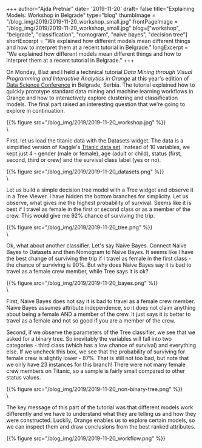 
+++
author="Ajda Pretnar"
date= '2019-11-20'
draft= false
title="Explaining Models: Workshop in Belgrade"
type="blog"
thumbImage = "/blog_img/2019/2019-11-20_workshop_small.jpg"
frontPageImage = "/blog_img/2019/2019-11-20_workshop_small.jpg"
blog=["workshop", "belgrade", "classification", "nomogram", "naive bayes", "decision tree"]
shortExcerpt = "We explained how different models mean different things and how to interpret them at a recent tutorial in Belgrade."
longExcerpt = "We explained how different models mean different things and how to interpret them at a recent tutorial in Belgrade."
+++

On Monday, Blaž and I held a technical tutorial *Data Mining through Visual Programming and Interactive Analytics in Orange* at this year's edition of [Data Science Conference](https://datasciconference.com/technical-tutorials/) in Belgrade, Serbia. The tutorial explained how to quickly prototype standard data mining and machine learning workflows in Orange and how to interactively explore clustering and classification models. The final part raised an interesting question that we're going to explore in continuation.

{{% figure src="/blog_img/2019/2019-11-20_workshop.jpg" %}}
\
\

First, let us load the titanic data with the Datasets widget. The data is a simplified version of Kaggle's [Titanic data set](https://www.kaggle.com/c/titanic/data). Instead of 10 variables, we kept just 4 - gender (male or female), age (adult or child), status (first, second, third or crew) and the survival class label (yes or no).

{{% figure src="/blog_img/2019/2019-11-20_datasets.png" %}}
\
\

Let us build a simple decision tree model with a Tree widget and observe it in a Tree Viewer. I have hidden the bottom branches for simplicity. Let us observe, what gives me the highest probability of survival. Seems like it is best if I travel as female in the first or second class or as a member of the crew. This would give me 92% chance of surviving the trip.

{{% figure src="/blog_img/2019/2019-11-20_tree.png" %}}
\
\

Ok, what about another classifier. Let's say Naive Bayes. Connect Naive Bayes to Datasets and then Nomogram to Naive Bayes. It seems like I have the best change of surviving the trip if I travel as female in the first class - the chance of surviving is 90%. But why does Naive Bayes say it is bad to travel as a female crew member, while Tree says it is ok?

{{% figure src="/blog_img/2019/2019-11-20_bayes.png" %}}
\
\

First, Naive Bayes does not say it is bad to travel as a female crew member. Naive Bayes assumes attribute independence, so it does not claim anything about being a female AND a member of the crew. It just says it is better to travel as a female and not so good if you are a member of the crew.

Second, if we observe the parameters of the Tree classifier, we see that we asked for a binary tree. So inevitably the variables will fall into two categories - third class (which has a low chance of survival) and everything else. If we uncheck this box, we see that the probability of surviving for female crew is slightly lower - 87%. That is still not too bad, but note that we only have 23 instances for this branch! There were not many female crew members on Titanic, so a sample is fairly small compared to other status values.

{{% figure src="/blog_img/2019/2019-11-20_non-binary-tree.png" %}}
\
\

The key message of this part of the tutorial was that different models work differently and we have to understand what they are telling us and how they were constructed. Luckily, Orange enables us to explore certain models, so we can inspect them and draw conclusions from the best ranked attributes.

{{% figure src="/blog_img/2019/2019-11-20_workflow.png" %}}

